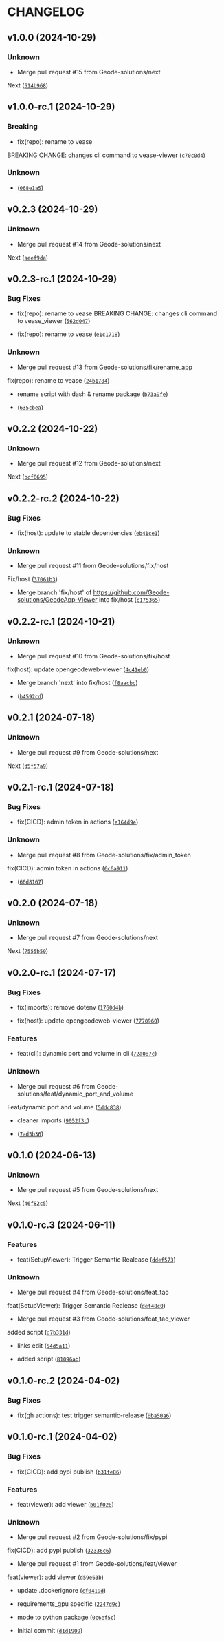 # CHANGELOG


## v1.0.0 (2024-10-29)

### Unknown

* Merge pull request #15 from Geode-solutions/next

Next ([`514b968`](https://github.com/Geode-solutions/Vease-Viewer/commit/514b968e98c2fcde26f27a2f81b88fa7751a99f4))


## v1.0.0-rc.1 (2024-10-29)

### Breaking

* fix(repo): rename to vease

BREAKING CHANGE: changes cli command to vease-viewer ([`c70c0d4`](https://github.com/Geode-solutions/Vease-Viewer/commit/c70c0d48041c7f840bcfca4ceb7da56758e8ea17))

### Unknown

*  ([`068e1a5`](https://github.com/Geode-solutions/Vease-Viewer/commit/068e1a5c263a1fcf0a7b1935b2c29889581ec48f))


## v0.2.3 (2024-10-29)

### Unknown

* Merge pull request #14 from Geode-solutions/next

Next ([`aeef9da`](https://github.com/Geode-solutions/Vease-Viewer/commit/aeef9da443af692a7200dbb8ab4d899d2a8d6a89))


## v0.2.3-rc.1 (2024-10-29)

### Bug Fixes

* fix(repo): rename to vease
BREAKING CHANGE: changes cli command to vease_viewer ([`562d047`](https://github.com/Geode-solutions/Vease-Viewer/commit/562d04789590985e5e4e1bf063c51d0699ceebb8))

* fix(repo): rename to vease ([`e1c1718`](https://github.com/Geode-solutions/Vease-Viewer/commit/e1c1718ce02ac837e3ce60bdc22a0121be55f2ab))

### Unknown

* Merge pull request #13 from Geode-solutions/fix/rename_app

fix(repo): rename to vease ([`24b1784`](https://github.com/Geode-solutions/Vease-Viewer/commit/24b1784031289b578031c1a22421558899b60865))

* rename script with dash & rename package ([`b73a9fe`](https://github.com/Geode-solutions/Vease-Viewer/commit/b73a9fe0cf024c8948c5fdddd73f5c86006d7c09))

*  ([`635cbea`](https://github.com/Geode-solutions/Vease-Viewer/commit/635cbea815501f510b971a95e7b39c973320f681))


## v0.2.2 (2024-10-22)

### Unknown

* Merge pull request #12 from Geode-solutions/next

Next ([`bcf0695`](https://github.com/Geode-solutions/Vease-Viewer/commit/bcf0695b15bea10d5451726b510ca67e163c1a6c))


## v0.2.2-rc.2 (2024-10-22)

### Bug Fixes

* fix(host): update to stable dependencies ([`eb41ce1`](https://github.com/Geode-solutions/Vease-Viewer/commit/eb41ce1f5b363e4ecd31839800212587b6fa7fc6))

### Unknown

* Merge pull request #11 from Geode-solutions/fix/host

Fix/host ([`37061b3`](https://github.com/Geode-solutions/Vease-Viewer/commit/37061b37e7d952980a3517d06e741d592c3b6ee3))

* Merge branch 'fix/host' of https://github.com/Geode-solutions/GeodeApp-Viewer into fix/host ([`c175365`](https://github.com/Geode-solutions/Vease-Viewer/commit/c17536582e572fedcc2ae44c248789693b2f9f26))


## v0.2.2-rc.1 (2024-10-21)

### Unknown

* Merge pull request #10 from Geode-solutions/fix/host

fix(host): update opengeodeweb-viewer ([`4c41eb0`](https://github.com/Geode-solutions/Vease-Viewer/commit/4c41eb0ae27a62ddfb9ff928708e0ca92e9c2e13))

* Merge branch 'next' into fix/host ([`f8aacbc`](https://github.com/Geode-solutions/Vease-Viewer/commit/f8aacbc07603da54d945798f82f3bc6391b73ca3))

*  ([`b4592cd`](https://github.com/Geode-solutions/Vease-Viewer/commit/b4592cd9b97c42e2379d2487dfc22c4b3b7f7d2a))


## v0.2.1 (2024-07-18)

### Unknown

* Merge pull request #9 from Geode-solutions/next

Next ([`d5f57a9`](https://github.com/Geode-solutions/Vease-Viewer/commit/d5f57a9bb439a7295a9553156553504b787f7c09))


## v0.2.1-rc.1 (2024-07-18)

### Bug Fixes

* fix(CICD): admin token in actions ([`e164d9e`](https://github.com/Geode-solutions/Vease-Viewer/commit/e164d9eba52ee9f1f872f2715445e3d8a4a5e7bb))

### Unknown

* Merge pull request #8 from Geode-solutions/fix/admin_token

fix(CICD): admin token in actions ([`6c6a911`](https://github.com/Geode-solutions/Vease-Viewer/commit/6c6a911005d1a866b6a6c7c6b94bd102fedf52dd))

*  ([`66d8167`](https://github.com/Geode-solutions/Vease-Viewer/commit/66d816761949801d1018548e98b9040222f27360))


## v0.2.0 (2024-07-18)

### Unknown

* Merge pull request #7 from Geode-solutions/next

Next ([`7555b50`](https://github.com/Geode-solutions/Vease-Viewer/commit/7555b50c2b8d040997e6b123aac03e261e97974f))


## v0.2.0-rc.1 (2024-07-17)

### Bug Fixes

* fix(imports): remove dotenv ([`1760d4b`](https://github.com/Geode-solutions/Vease-Viewer/commit/1760d4bf9013f1b7be7d45f85d36dbf5c161f34f))

* fix(host): update opengeodeweb-viewer ([`7770960`](https://github.com/Geode-solutions/Vease-Viewer/commit/77709605432d2294d55e4e9dd1b670a672d959ee))

### Features

* feat(cli): dynamic port and volume in cli ([`72a087c`](https://github.com/Geode-solutions/Vease-Viewer/commit/72a087c5520fa386c6ef75a139b276f048d9bbf0))

### Unknown

* Merge pull request #6 from Geode-solutions/feat/dynamic_port_and_volume

Feat/dynamic port and volume ([`5ddc838`](https://github.com/Geode-solutions/Vease-Viewer/commit/5ddc838d0103d46d5283add3b1ddee31eecd6185))

* cleaner imports ([`9052f3c`](https://github.com/Geode-solutions/Vease-Viewer/commit/9052f3c83cbe74632452a9cbdda4da88aa3f64cd))

*  ([`7ad5b36`](https://github.com/Geode-solutions/Vease-Viewer/commit/7ad5b36ab953913c355bbf9a9ca21cd0e1bd2aa3))


## v0.1.0 (2024-06-13)

### Unknown

* Merge pull request #5 from Geode-solutions/next

Next ([`46f82c5`](https://github.com/Geode-solutions/Vease-Viewer/commit/46f82c5886461b6a466c4eaeed8ca9c6aded79ed))


## v0.1.0-rc.3 (2024-06-11)

### Features

* feat(SetupViewer): Trigger Semantic Realease ([`ddef573`](https://github.com/Geode-solutions/Vease-Viewer/commit/ddef573231d93632e931aa6426afdda1a76f9e70))

### Unknown

* Merge pull request #4 from Geode-solutions/feat_tao

feat(SetupViewer): Trigger Semantic Realease ([`def48c0`](https://github.com/Geode-solutions/Vease-Viewer/commit/def48c08a2cff28bcf82bcfa4a455ece08dda750))

* Merge pull request #3 from Geode-solutions/feat_tao_viewer

added script ([`d7b331d`](https://github.com/Geode-solutions/Vease-Viewer/commit/d7b331d36a3c761e9c41dbaf2996e20fcb5f2c58))

* links edit ([`54d5a11`](https://github.com/Geode-solutions/Vease-Viewer/commit/54d5a1158ac66582d91cafe7492bb9955d1a62ef))

* added script ([`81096ab`](https://github.com/Geode-solutions/Vease-Viewer/commit/81096ab8667df5d2c9316c320bdb4af2cf4c92e8))


## v0.1.0-rc.2 (2024-04-02)

### Bug Fixes

* fix(gh actions): test trigger semantic-release ([`0ba50a6`](https://github.com/Geode-solutions/Vease-Viewer/commit/0ba50a6cc4d7cfc917082ea91ee77c64b63d9849))


## v0.1.0-rc.1 (2024-04-02)

### Bug Fixes

* fix(CICD): add pypi publish ([`b31fe86`](https://github.com/Geode-solutions/Vease-Viewer/commit/b31fe8662a3c233986bcb73b359742fd8bcb1ccb))

### Features

* feat(viewer): add viewer ([`b01f028`](https://github.com/Geode-solutions/Vease-Viewer/commit/b01f02831f130d32a5233b4bc36722ed48b78f74))

### Unknown

* Merge pull request #2 from Geode-solutions/fix/pypi

fix(CICD): add pypi publish ([`32336c6`](https://github.com/Geode-solutions/Vease-Viewer/commit/32336c69e3db2712c154d3b2af30965504622b27))

* Merge pull request #1 from Geode-solutions/feat/viewer

feat(viewer): add viewer ([`d59e63b`](https://github.com/Geode-solutions/Vease-Viewer/commit/d59e63bcc8f1d36039a6b1f556faae8033bd4f0e))

* update .dockerignore ([`cf0419d`](https://github.com/Geode-solutions/Vease-Viewer/commit/cf0419d0bd0bee39569582291693a7e5510aea38))

* requirements_gpu specific ([`2247d9c`](https://github.com/Geode-solutions/Vease-Viewer/commit/2247d9c84b16b2f67662065a483dde906a4916d6))

* mode to python package ([`0c6ef5c`](https://github.com/Geode-solutions/Vease-Viewer/commit/0c6ef5cac721a09f5ff36cca2b1b2515e9e0b265))

* Initial commit ([`d1d1909`](https://github.com/Geode-solutions/Vease-Viewer/commit/d1d19099404133803d7f6cd139d073adc405df73))
